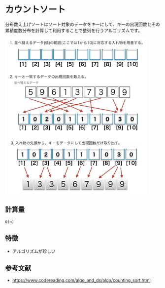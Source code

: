 # カウントソート

分布数え上げソートはソート対象のデータをキーにして、キーの出現回数とその累積度数分布を計算して利用することで整列を行うアルゴリズムです。  

![カウントソート](../img/CountingSort.png)  

## 計算量

```text
O(n)
```

## 特徴

- アルゴリズムが珍しい

## 参考文献

- <https://www.codereading.com/algo_and_ds/algo/counting_sort.html>
